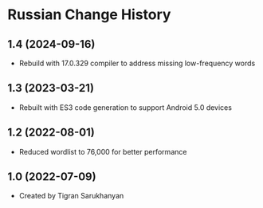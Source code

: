 Russian Change History
====================

1.4 (2024-09-16)
----------------
* Rebuild with 17.0.329 compiler to address missing low-frequency words

1.3 (2023-03-21)
----------------
* Rebuilt with ES3 code generation to support Android 5.0 devices

1.2 (2022-08-01)
----------------
* Reduced wordlist to 76,000 for better performance

1.0 (2022-07-09)
----------------
* Created by Tigran Sarukhanyan
